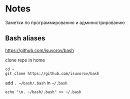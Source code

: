 # Notes
Заметки по программированию и администрированию


## Bash aliases
https://github.com/isuvorov/bash

clone repo in home
```
cd ~
git clone https://github.com/isuvorov/bash
```

add `. ~/bash/.bash` in `~/.bash`

```
echo "\n. ~/bash/.bash" >> ~/.bash
```

